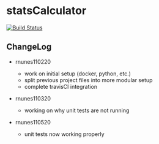 # statsCalculator

[![Build Status](https://travis-ci.com/rn44/statsCalculator.svg?branch=main)](https://travis-ci.com/rn44/statsCalculator)

## ChangeLog
  * rnunes110220
    * work on initial setup (docker, python, etc.)
    * split previous project files into more modular setup
    * complete travisCI integration
    
  * rnunes110320
    * working on why unit tests are not running
    
  * rnunes110520
    * unit tests now working properly
    